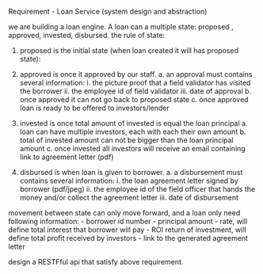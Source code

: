 Requirement - Loan Service (system design and abstraction)

we are building a loan engine. A loan can a multiple state: proposed , approved, invested, disbursed. the rule of state:

1. proposed is the initial state (when loan created it will has proposed state):

2. approved is once it approved by our staff.
    a. an approval must contains several information:
        i. the picture proof that a field validator has visited the borrower
        ii. the employee id of field validator
        iii. date of approval
    b. once approved it can not go back to proposed state
    c. once approved loan is ready to be offered to investors/lender
    
3. invested is once total amount of invested is equal the loan principal
    a. loan can have multiple investors, each with each their own amount
    b. total of invested amount can not be bigger than the loan principal amount
    c. once invested all investors will receive an email containing link to agreement letter (pdf)
    
4. disbursed is when loan is given to borrower.
    a. a disbursement must contains several information:
        i. the loan agreement letter signed by borrower (pdf/jpeg)
        ii. the employee id of the field officer that hands the money and/or collect the agreement letter
        iii. date of disbursement

movement between state can only move forward, and a loan only need following information:
    - borrower id number
    - principal amount
    - rate, will define total interest that borrower will pay
    - ROI return of investment, will define total profit received by investors
    - link to the generated agreement letter

design a RESTFful api that satisfy above requirement.